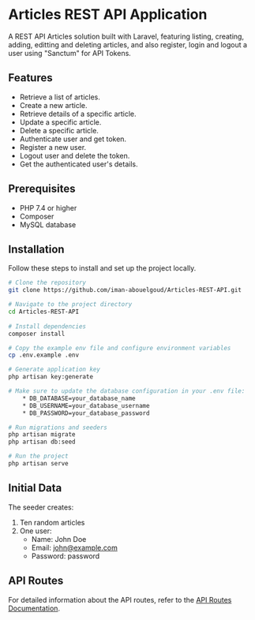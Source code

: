# Articles REST API Application

A REST API Articles solution built with Laravel, featuring listing, creating, adding, editting and deleting articles, and also register, login and logout a user using "Sanctum" for API Tokens.


## Features

- Retrieve a list of articles.
- Create a new article.
- Retrieve details of a specific article.
- Update a specific article.
- Delete a specific article.
- Authenticate user and get token.
- Register a new user.
- Logout user and delete the token.
- Get the authenticated user's details.


## Prerequisites

- PHP 7.4 or higher
- Composer
- MySQL database


## Installation

Follow these steps to install and set up the project locally.


```bash
# Clone the repository
git clone https://github.com/iman-abouelgoud/Articles-REST-API.git

# Navigate to the project directory
cd Articles-REST-API
     
# Install dependencies
composer install

# Copy the example env file and configure environment variables
cp .env.example .env

# Generate application key
php artisan key:generate

# Make sure to update the database configuration in your .env file:
    * DB_DATABASE=your_database_name
    * DB_USERNAME=your_database_username
    * DB_PASSWORD=your_database_password

# Run migrations and seeders
php artisan migrate
php artisan db:seed

# Run the project
php artisan serve

```
  
## Initial Data

The seeder creates:
1. Ten random articles
2. One user: 
    - Name: John Doe
    - Email: john@example.com
    - Password: password


## API Routes

For detailed information about the API routes, refer to the [API Routes Documentation](routes.md).


